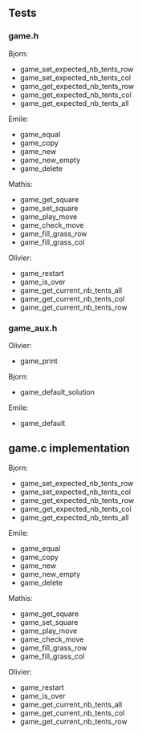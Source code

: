 ## Tests
### game.h

Bjorn:
* game_set_expected_nb_tents_row
* game_set_expected_nb_tents_col
* game_get_expected_nb_tents_row
* game_get_expected_nb_tents_col
* game_get_expected_nb_tents_all

Emile:
* game_equal
* game_copy
* game_new
* game_new_empty
* game_delete

Mathis:
* game_get_square
* game_set_square
* game_play_move
* game_check_move
* game_fill_grass_row
* game_fill_grass_col

Olivier:
* game_restart
* game_is_over
* game_get_current_nb_tents_all
* game_get_current_nb_tents_col
* game_get_current_nb_tents_row

### game_aux.h

Olivier:
* game_print

Bjorn:
* game_default_solution

Emile:
* game_default

## game.c implementation

Bjorn:
* game_set_expected_nb_tents_row
* game_set_expected_nb_tents_col
* game_get_expected_nb_tents_row
* game_get_expected_nb_tents_col
* game_get_expected_nb_tents_all

Emile:
* game_equal
* game_copy
* game_new
* game_new_empty
* game_delete

Mathis:
* game_get_square
* game_set_square
* game_play_move
* game_check_move
* game_fill_grass_row
* game_fill_grass_col

Olivier:
* game_restart
* game_is_over
* game_get_current_nb_tents_all
* game_get_current_nb_tents_col
* game_get_current_nb_tents_row
